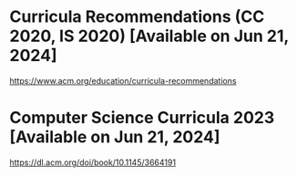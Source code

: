 # Curricula Recommendations (CC 2020, IS 2020) [Available on Jun 21, 2024]
https://www.acm.org/education/curricula-recommendations

# Computer Science Curricula 2023 [Available on Jun 21, 2024]
https://dl.acm.org/doi/book/10.1145/3664191